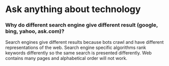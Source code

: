 # Ask anything about technology

### Why do different search engine give different result (google, bing, yahoo, ask.com)?
Search engines give different results because bots crawl and have different representations of the web. Search engine specific algorithms rank keywords differently so the same search is presented differently. Web contains many pages and alphabetical order will not work.


